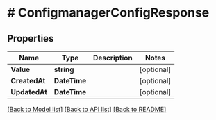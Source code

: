 # # ConfigmanagerConfigResponse


## Properties 


Name | Type | Description | Notes
------------ | ------------- | ------------- | -------------
**Value**| **string** |   | [optional]
**CreatedAt**| **DateTime** |   | [optional]
**UpdatedAt**| **DateTime** |   | [optional]


[[Back to Model list]](../../README.md#models) [[Back to API list]](../../README.md#endpoints) [[Back to README]](../../README.md)

